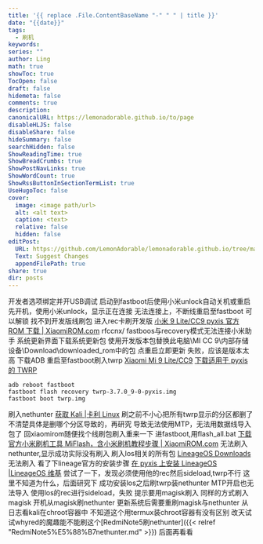 ```yaml
---
title: '{{ replace .File.ContentBaseName "-" " " | title }}'
date: "{{date}}"
tags:
  - 刷机
keywords: 
series: ""
author: Ling
math: true
showToc: true
TocOpen: false
draft: false
hidemeta: false
comments: true
description: 
canonicalURL: https://lemonadorable.github.io/to/page
disableHLJS: false
disableShare: false
hideSummary: false
searchHidden: false
ShowReadingTime: true
ShowBreadCrumbs: true
ShowPostNavLinks: true
ShowWordCount: true
ShowRssButtonInSectionTermList: true
UseHugoToc: false
cover:
  image: <image path/url>
  alt: <alt text>
  caption: <text>
  relative: false
  hidden: false
editPost:
  URL: https://github.com/LemonAdorable/lemonadorable.github.io/tree/master/content
  Text: Suggest Changes
  appendFilePath: true
share: true
dir: posts
---
```


开发者选项绑定并开USB调试
启动到fastboot后使用小米unlock自动关机或重启
先开机，使用小米unlock，显示正在连接
无法连接上，不断线重启至fastboot
可以解锁
找不到开发版线刷包
进入rec卡刷开发版
[小米 9 Lite/CC9 pyxis 官方 ROM 下载 | XiaomiROM.com](https://xiaomirom.com/series/pyxis/)
rfccnx/
fastboos与recovery模式无法连接小米助手
系统更新界面下载系统更新包
使用开发版本包替换此电脑\MI CC 9\内部存储设备\Download\downloaded_rom中的包
点重启立即更新
失败，应该是版本太高
下载ADB
重启至fastboot刷入twrp
[Xiaomi Mi 9 Lite/CC9](https://twrp.me/xiaomi/xiaomimi9lite.html)
[下载适用于 pyxis 的 TWRP](https://dl.twrp.me/pyxis/)

``` shell
adb reboot fastboot
fastboot flash recovery twrp-3.7.0_9-0-pyxis.img
fastboot boot twrp.img
```

刷入nethunter
[获取 Kali |卡利 Linux](https://www.kali.org/get-kali/#kali-mobile)
刷之前不小心把所有twrp显示的分区都删了
不清楚具体是删哪个分区导致的，再研究
导致无法使用MTP，无法用数据线导入包了
回xiaomirom随便找个线刷包刷入重来一下
进fastboot,用flash_all.bat
[下载官方小米刷机工具 MiFlash，含小米刷机教程步骤 | XiaomiROM.com](https://xiaomirom.com/download-xiaomi-flash-tool-miflash/)
无法刷入nethunter,显示成功实际没有刷入
刷入los相关的所有包
[LineageOS Downloads](https://download.lineageos.org/devices/pyxis/builds)
无法刷入
看了下lineage官方的安装步骤
[在 pyxis 上安装 LineageOS |LineageOS 维基](https://wiki.lineageos.org/devices/pyxis/install/variant1/#checking-the-correct-firmware)
尝试了一下，发现必须使用他的rec然后sideload,twrp不行
这里不知道为什么，后面研究下
成功安装los之后刷twrp装nethunter
MTP开启也无法导入
使用los的rec进行sideload，失败
提示要用magisk刷入
同样的方式刷入magisk
开机从magisk刷nethunter
更新系统后需要重刷magisk与nethunter
从日志看kali在chroot容器中
不知道这个用termux装chroot容器有没有区别
改天试试whyred的魔趣能不能刷这个[RedmiNote5刷nethunter]({{< relref "RedmiNote5%E5%88%B7nethunter.md" >}})
后面再看看